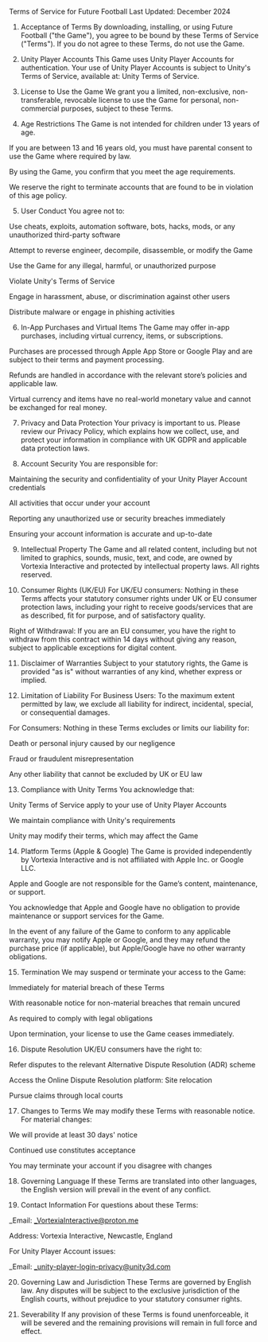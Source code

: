 Terms of Service for Future Football
Last Updated: December 2024

1. Acceptance of Terms
By downloading, installing, or using Future Football ("the Game"), you agree to be bound by these Terms of Service ("Terms"). If you do not agree to these Terms, do not use the Game.

2. Unity Player Accounts
This Game uses Unity Player Accounts for authentication. Your use of Unity Player Accounts is subject to Unity's Terms of Service, available at: Unity Terms of Service.

3. License to Use the Game
We grant you a limited, non-exclusive, non-transferable, revocable license to use the Game for personal, non-commercial purposes, subject to these Terms.

4. Age Restrictions
The Game is not intended for children under 13 years of age.

If you are between 13 and 16 years old, you must have parental consent to use the Game where required by law.

By using the Game, you confirm that you meet the age requirements.

We reserve the right to terminate accounts that are found to be in violation of this age policy.

5. User Conduct
You agree not to:

Use cheats, exploits, automation software, bots, hacks, mods, or any unauthorized third-party software

Attempt to reverse engineer, decompile, disassemble, or modify the Game

Use the Game for any illegal, harmful, or unauthorized purpose

Violate Unity's Terms of Service

Engage in harassment, abuse, or discrimination against other users

Distribute malware or engage in phishing activities

6. In-App Purchases and Virtual Items
The Game may offer in-app purchases, including virtual currency, items, or subscriptions.

Purchases are processed through Apple App Store or Google Play and are subject to their terms and payment processing.

Refunds are handled in accordance with the relevant store’s policies and applicable law.

Virtual currency and items have no real-world monetary value and cannot be exchanged for real money.

7. Privacy and Data Protection
Your privacy is important to us. Please review our Privacy Policy, which explains how we collect, use, and protect your information in compliance with UK GDPR and applicable data protection laws.

8. Account Security
You are responsible for:

Maintaining the security and confidentiality of your Unity Player Account credentials

All activities that occur under your account

Reporting any unauthorized use or security breaches immediately

Ensuring your account information is accurate and up-to-date

9. Intellectual Property
The Game and all related content, including but not limited to graphics, sounds, music, text, and code, are owned by Vortexia Interactive and protected by intellectual property laws. All rights reserved.

10. Consumer Rights (UK/EU)
For UK/EU consumers: Nothing in these Terms affects your statutory consumer rights under UK or EU consumer protection laws, including your right to receive goods/services that are as described, fit for purpose, and of satisfactory quality.

Right of Withdrawal: If you are an EU consumer, you have the right to withdraw from this contract within 14 days without giving any reason, subject to applicable exceptions for digital content.

11. Disclaimer of Warranties
Subject to your statutory rights, the Game is provided "as is" without warranties of any kind, whether express or implied.

12. Limitation of Liability
For Business Users: To the maximum extent permitted by law, we exclude all liability for indirect, incidental, special, or consequential damages.

For Consumers: Nothing in these Terms excludes or limits our liability for:

Death or personal injury caused by our negligence

Fraud or fraudulent misrepresentation

Any other liability that cannot be excluded by UK or EU law

13. Compliance with Unity Terms
You acknowledge that:

Unity Terms of Service apply to your use of Unity Player Accounts

We maintain compliance with Unity's requirements

Unity may modify their terms, which may affect the Game

14. Platform Terms (Apple & Google)
The Game is provided independently by Vortexia Interactive and is not affiliated with Apple Inc. or Google LLC.

Apple and Google are not responsible for the Game’s content, maintenance, or support.

You acknowledge that Apple and Google have no obligation to provide maintenance or support services for the Game.

In the event of any failure of the Game to conform to any applicable warranty, you may notify Apple or Google, and they may refund the purchase price (if applicable), but Apple/Google have no other warranty obligations.

15. Termination
We may suspend or terminate your access to the Game:

Immediately for material breach of these Terms

With reasonable notice for non-material breaches that remain uncured

As required to comply with legal obligations

Upon termination, your license to use the Game ceases immediately.

16. Dispute Resolution
UK/EU consumers have the right to:

Refer disputes to the relevant Alternative Dispute Resolution (ADR) scheme

Access the Online Dispute Resolution platform: Site relocation

Pursue claims through local courts

17. Changes to Terms
We may modify these Terms with reasonable notice. For material changes:

We will provide at least 30 days' notice

Continued use constitutes acceptance

You may terminate your account if you disagree with changes

18. Governing Language
If these Terms are translated into other languages, the English version will prevail in the event of any conflict.

19. Contact Information
For questions about these Terms:

_Email: _VortexiaInteractive@proton.me

Address: Vortexia Interactive, Newcastle, England

For Unity Player Account issues:

_Email: _unity-player-login-privacy@unity3d.com

20. Governing Law and Jurisdiction
These Terms are governed by English law. Any disputes will be subject to the exclusive jurisdiction of the English courts, without prejudice to your statutory consumer rights.

21. Severability
If any provision of these Terms is found unenforceable, it will be severed and the remaining provisions will remain in full force and effect.
